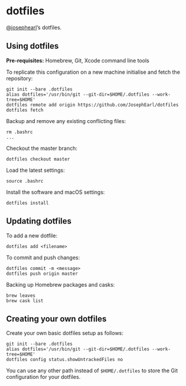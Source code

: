 # dotfiles

[@josephearl](https://twitter.com/josephearl)’s dotfiles.

## Using dotfiles

**Pre-requisites:** Homebrew, Git, Xcode command line tools

To replicate this configuration on a new machine initialise and fetch the repository:

    git init --bare .dotfiles
    alias dotfiles='/usr/bin/git --git-dir=$HOME/.dotfiles --work-tree=$HOME'
    dotfiles remote add origin https://github.com/JosephEarl/dotfiles
    dotfiles fetch

Backup and remove any existing conflicting files:

    rm .bashrc
    ...

Checkout the master branch:

    dotfiles checkout master

Load the latest settings:

    source .bashrc

Install the software and macOS settings:

    dotfiles install

## Updating dotfiles

To add a new dotfile:

    dotfiles add <filename>

To commit and push changes:

    dotfiles commit -m <message>
    dotfiles push origin master

Backing up Homebrew packages and casks:

    brew leaves
    brew cask list

## Creating your own dotfiles

Create your own basic dotfiles setup as follows:

    git init --bare .dotfiles
    alias dotfiles='/usr/bin/git --git-dir=$HOME/.dotfiles --work-tree=$HOME'
    dotfiles config status.showUntrackedFiles no

You can use any other path instead of `$HOME/.dotfiles` to store the Git configuration for your dotfiles.
